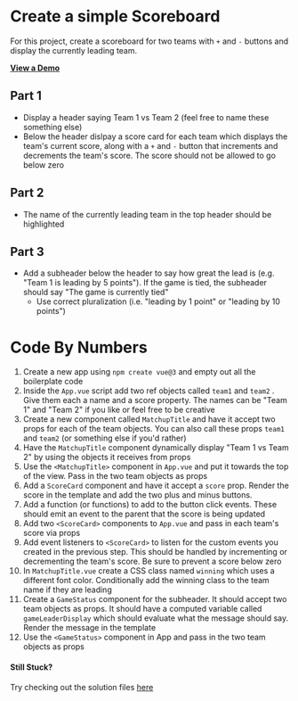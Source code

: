 # Create a simple Scoreboard

For this project, create a scoreboard for two teams with `+` and `-` buttons and display the currently leading team.

[**View a Demo**](https://nss-vue-scoreboard.web.app/)

## Part 1

- Display a header saying Team 1 vs Team 2 (feel free to name these something else)
- Below the header dislpay a score card for each team which displays the team's current score, along with a `+` and `-` button that increments and decrements the team's score. The score should not be allowed to go below zero

## Part 2

- The name of the currently leading team in the top header should be highlighted

## Part 3

- Add a subheader below the header to say how great the lead is (e.g. "Team 1 is leading by 5 points"). If the game is tied, the subheader should say "The game is currently tied"
  - Use correct pluralization (i.e. "leading by 1 point" or "leading by 10 points")

# Code By Numbers

1. Create a new app using `npm create vue@3` and empty out all the boilerplate code
2. Inside the `App.vue` script add two ref objects called `team1` and `team2` . Give them each a name and a score property. The names can be "Team 1" and "Team 2" if you like or feel free to be creative
3. Create a new component called `MatchupTitle` and have it accept two props for each of the team objects. You can also call these props `team1` and `team2` (or something else if you'd rather)
4. Have the `MatchupTitle` component dynamically display "Team 1 vs Team 2" by using the objects it receives from props
5. Use the `<MatchupTitle>` component in `App.vue` and put it towards the top of the view. Pass in the two team objects as props
6. Add a `ScoreCard` component and have it accept a `score` prop. Render the score in the template and add the two plus and minus buttons.
7. Add a function (or functions) to add to the button click events. These should emit an event to the parent that the score is being updated
8. Add two `<ScoreCard>` components to `App.vue` and pass in each team's score via props
9. Add event listeners to `<ScoreCard>` to listen for the custom events you created in the previous step. This should be handled by incrementing or decrementing the team's score. Be sure to prevent a score below zero
10. In `MatchupTitle.vue` create a CSS class named `winning` which uses a different font color. Conditionally add the winning class to the team name if they are leading
11. Create a `GameStatus` component for the subheader. It should accept two team objects as props. It should have a computed variable called `gameLeaderDisplay` which should evaluate what the message should say. Render the message in the template
12. Use the `<GameStatus>` component in App and pass in the two team objects as props

#### Still Stuck?

Try checking out the solution files [here](https://github.com/nashville-software-school/Vue-Workshop/tree/main/projects/scoreboard)
